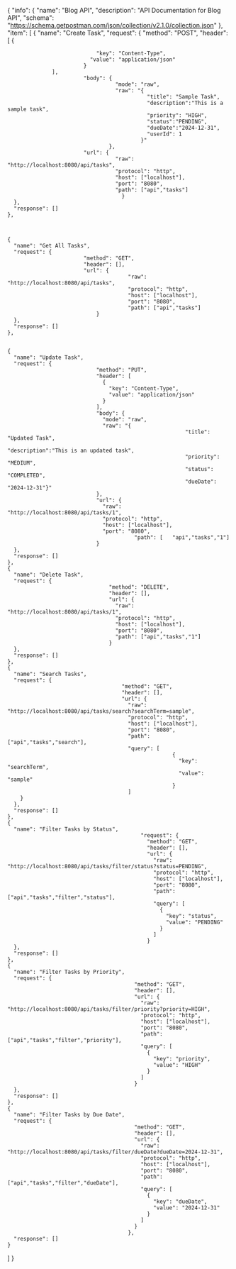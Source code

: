 {
  "info": {
    "name": "Blog API",
    "description": "API Documentation for Blog API",
    "schema": "https://schema.getpostman.com/json/collection/v2.1.0/collection.json"
  },
  "item": [
    {
      "name": "Create Task",
      "request": {
                  "method": "POST",
                  "header": [
                            {
                            
                            	"key": "Content-Type",
                              "value": "application/json"
                            }
                  ],
					        "body": {
					                  "mode": "raw",
					                  "raw": "{
					                            "title": "Sample Task",
					                            "description":"This is a sample task",
					                            "priority": "HIGH",
					                            "status":"PENDING",
					                            "dueDate":"2024-12-31",
					                            "userId": 1
					                          }"
					                },
					        "url": {
					                  "raw": "http://localhost:8080/api/tasks",
					                  "protocol": "http",
					                  "host": ["localhost"],
					                  "port": "8080",
					                  "path": ["api","tasks"]
					        			}
      },
      "response": []
    },


 
    {
      "name": "Get All Tasks",
      "request": {
					        "method": "GET",
					        "header": [],
					        "url": {
								          "raw": "http://localhost:8080/api/tasks",
								          "protocol": "http",
								          "host": ["localhost"],
								          "port": "8080",
								          "path": ["api","tasks"]
        						}
      },
      "response": []
    },

	
    {
      "name": "Update Task",
      "request": {
						        "method": "PUT",
						        "header": [
						          {
						            "key": "Content-Type",
						            "value": "application/json"
						          }
						        ],
						        "body": {
						          "mode": "raw",
						          "raw": "{
															"title": "Updated Task",
															"description":"This is an updated task", 
															"priority": "MEDIUM",  
															"status": "COMPLETED",  
															"dueDate": "2024-12-31"}"
						        },
						        "url": {
						          "raw": "http://localhost:8080/api/tasks/1",
						          "protocol": "http",
						          "host": ["localhost"],
						          "port": "8080",
											"path": [	"api","tasks","1"]
						        }
      },
      "response": []
    },
    {
      "name": "Delete Task",
      "request": {
							        "method": "DELETE",
							        "header": [],
							        "url": {
							          "raw": "http://localhost:8080/api/tasks/1",
							          "protocol": "http",
							          "host": ["localhost"],
							          "port": "8080",
							          "path": ["api","tasks","1"]
							        }
      },
      "response": []
    },
    {
      "name": "Search Tasks",
      "request": {
								        "method": "GET",
								        "header": [],
								        "url": {
								          "raw": "http://localhost:8080/api/tasks/search?searchTerm=sample",
								          "protocol": "http",
								          "host": ["localhost"],
								          "port": "8080",
								          "path": ["api","tasks","search"],
								          "query": [
											            {
											              "key": "searchTerm",
											              "value": "sample"
											            }
								          ]
        }
      },
      "response": []
    },
    {
      "name": "Filter Tasks by Status",
										      "request": {
										        "method": "GET",
										        "header": [],
										        "url": {
										          "raw": "http://localhost:8080/api/tasks/filter/status?status=PENDING",
										          "protocol": "http",
										          "host": ["localhost"],
										          "port": "8080",
										          "path": ["api","tasks","filter","status"],
										          "query": [
										            {
										              "key": "status",
										              "value": "PENDING"
										            }
										          ]
										        }
      },
      "response": []
    },
    {
      "name": "Filter Tasks by Priority",
      "request": {
									        "method": "GET",
									        "header": [],
									        "url": {
									          "raw": "http://localhost:8080/api/tasks/filter/priority?priority=HIGH",
									          "protocol": "http",
									          "host": ["localhost"],
									          "port": "8080",
									          "path": ["api","tasks","filter","priority"],
									          "query": [
									            {
									              "key": "priority",
									              "value": "HIGH"
									            }
									          ]
									        }
      },
      "response": []
    },
    {
      "name": "Filter Tasks by Due Date",
      "request": {
									        "method": "GET",
									        "header": [],
									        "url": {
									          "raw": "http://localhost:8080/api/tasks/filter/dueDate?dueDate=2024-12-31",
									          "protocol": "http",
									          "host": ["localhost"],
									          "port": "8080",
									          "path": ["api","tasks","filter","dueDate"],
									          "query": [
									            {
									              "key": "dueDate",
									              "value": "2024-12-31"
									            }
									          ]
									        }
									      },
      "response": []
    }
  ]
}
